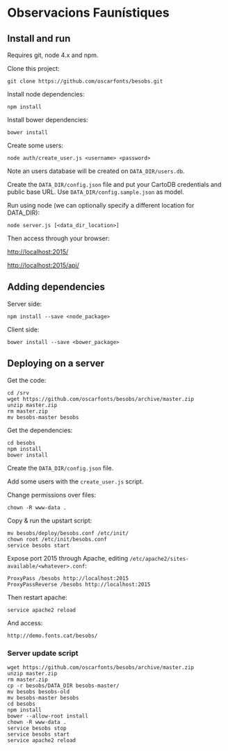 # Observacions Faunístiques


## Install and run

Requires git, node 4.x and npm.

Clone this project:

    git clone https://github.com/oscarfonts/besobs.git

Install node dependencies:

    npm install

Install bower dependencies:

    bower install

Create some users:

    node auth/create_user.js <username> <password>

Note an users database will be created on ```DATA_DIR/users.db```.

Create the `DATA_DIR/config.json` file and put your CartoDB credentials and public base URL. Use `DATA_DIR/config.sample.json` as model.

Run using node (we can optionally specify a different location for DATA_DIR):

    node server.js [<data_dir_location>]

Then access through your browser:

   <http://localhost:2015/>

   <http://localhost:2015/api/>


## Adding dependencies

Server side:

    npm install --save <node_package>

Client side:

    bower install --save <bower_package>


## Deploying on a server

Get the code:

    cd /srv
    wget https://github.com/oscarfonts/besobs/archive/master.zip
    unzip master.zip
    rm master.zip
    mv besobs-master besobs

Get the dependencies:

    cd besobs
    npm install
    bower install

Create the `DATA_DIR/config.json` file.

Add some users with the `create_user.js` script.

Change permissions over files:

    chown -R www-data .

Copy & run the upstart script:

    mv besobs/deploy/besobs.conf /etc/init/
    chown root /etc/init/besobs.conf
    service besobs start

Expose port 2015 through Apache, editing `/etc/apache2/sites-available/<whatever>.conf`:

    ProxyPass /besobs http://localhost:2015
    ProxyPassReverse /besobs http://localhost:2015

Then restart apache:

    service apache2 reload

And access:

    http://demo.fonts.cat/besobs/

### Server update script

```
wget https://github.com/oscarfonts/besobs/archive/master.zip
unzip master.zip
rm master.zip
cp -r besobs/DATA_DIR besobs-master/
mv besobs besobs-old
mv besobs-master besobs
cd besobs
npm install
bower --allow-root install
chown -R www-data .
service besobs stop
service besobs start
service apache2 reload
```
